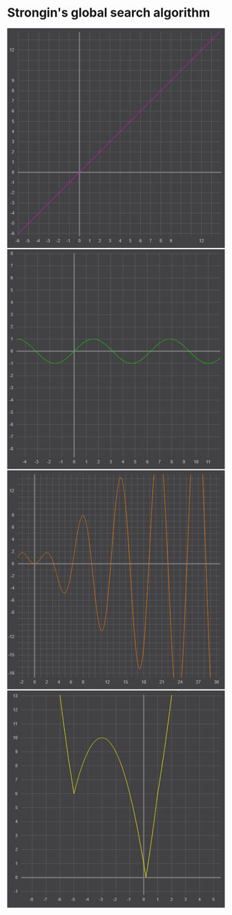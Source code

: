 # Strongin's global search algorithm 
![Graph 1](/Images/graph1.png)
![Graph 2](/Images/graph2.png)
![Graph 3](/Images/graph3.png)
![Graph 4](/Images/graph4.png)
